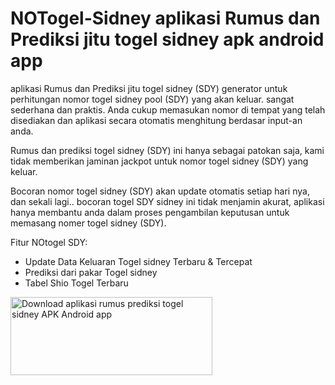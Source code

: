 # NOTogel-Sidney aplikasi Rumus dan Prediksi jitu togel sidney apk android app
aplikasi Rumus dan Prediksi jitu togel sidney (SDY) generator untuk perhitungan nomor togel sidney pool (SDY) yang akan keluar. sangat sederhana dan praktis. Anda cukup memasukan nomor di tempat yang telah disediakan dan aplikasi secara otomatis menghitung berdasar input-an anda.

Rumus dan prediksi togel sidney (SDY) ini hanya sebagai patokan saja, kami tidak memberikan jaminan jackpot untuk nomor togel sidney (SDY) yang keluar.

Bocoran nomor togel sidney (SDY) akan update otomatis setiap hari nya, dan sekali lagi.. bocoran togel SDY sidney ini tidak menjamin akurat, aplikasi hanya membantu anda dalam proses pengambilan keputusan untuk memasang nomer togel sidney (SDY).

Fitur NOtogel SDY:
- Update Data Keluaran Togel sidney Terbaru & Tercepat
- Prediksi dari pakar Togel sidney
- Tabel Shio Togel Terbaru

<a href="https://play.google.com/store/apps/details?id=rz.rumusprediksi.togelsidney" target="_blank"><img alt="Download aplikasi rumus prediksi togel sidney APK Android app" src="https://i.ibb.co/nnQBHcj/google-play-badge.png" width="323" height="125"></a>

